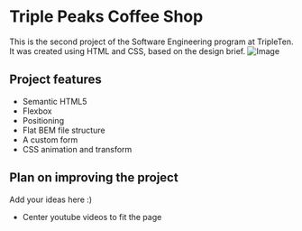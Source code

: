 # Triple Peaks Coffee Shop

This is the second project of the Software Engineering program at TripleTen. It was created using HTML and CSS, based on the design brief.
![Image](https://github.com/user-attachments/assets/62354872-3f1d-49bd-854e-d1f5d96058c8)
## Project features

- Semantic HTML5
- Flexbox
- Positioning
- Flat BEM file structure
- A custom form
- CSS animation and transform

## Plan on improving the project

Add your ideas here :)

- Center youtube videos to fit the page
